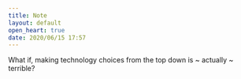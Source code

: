 ```yaml
---
title: Note
layout: default
open_heart: true
date: 2020/06/15 17:57
---
```


What if, making technology choices from the top down is ~ actually ~ terrible?
